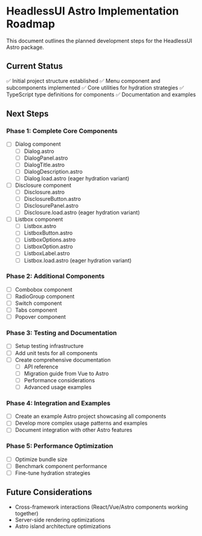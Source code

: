 # HeadlessUI Astro Implementation Roadmap

This document outlines the planned development steps for the HeadlessUI Astro package.

## Current Status

✅ Initial project structure established
✅ Menu component and subcomponents implemented
✅ Core utilities for hydration strategies
✅ TypeScript type definitions for components
✅ Documentation and examples

## Next Steps

### Phase 1: Complete Core Components

- [ ] Dialog component
  - [ ] Dialog.astro
  - [ ] DialogPanel.astro
  - [ ] DialogTitle.astro
  - [ ] DialogDescription.astro
  - [ ] Dialog.load.astro (eager hydration variant)

- [ ] Disclosure component
  - [ ] Disclosure.astro
  - [ ] DisclosureButton.astro
  - [ ] DisclosurePanel.astro
  - [ ] Disclosure.load.astro (eager hydration variant)

- [ ] Listbox component
  - [ ] Listbox.astro
  - [ ] ListboxButton.astro
  - [ ] ListboxOptions.astro
  - [ ] ListboxOption.astro
  - [ ] ListboxLabel.astro
  - [ ] Listbox.load.astro (eager hydration variant)

### Phase 2: Additional Components

- [ ] Combobox component
- [ ] RadioGroup component
- [ ] Switch component
- [ ] Tabs component
- [ ] Popover component

### Phase 3: Testing and Documentation

- [ ] Setup testing infrastructure
- [ ] Add unit tests for all components
- [ ] Create comprehensive documentation
  - [ ] API reference
  - [ ] Migration guide from Vue to Astro
  - [ ] Performance considerations
  - [ ] Advanced usage examples

### Phase 4: Integration and Examples

- [ ] Create an example Astro project showcasing all components
- [ ] Develop more complex usage patterns and examples
- [ ] Document integration with other Astro features

### Phase 5: Performance Optimization

- [ ] Optimize bundle size
- [ ] Benchmark component performance
- [ ] Fine-tune hydration strategies

## Future Considerations

- Cross-framework interactions (React/Vue/Astro components working together)
- Server-side rendering optimizations
- Astro island architecture optimizations